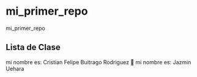 # mi_primer_repo

mi_primer_repo

## Lista de Clase

mi nombre es: Cristian Felipe Buitrago Rodriguez 🤔
mi nombre es: Jazmin Uehara